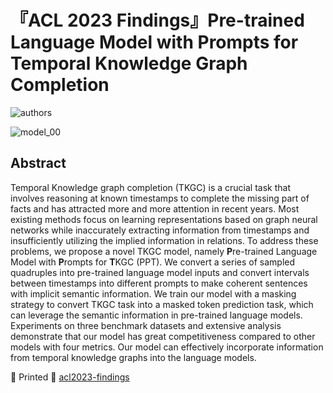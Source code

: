 # 『ACL 2023 Findings』Pre-trained Language Model with Prompts for Temporal Knowledge Graph Completion

![authors](https://s1.ax1x.com/2023/05/11/p9r6BvQ.png)

![model_00](https://s1.ax1x.com/2023/05/11/p9r6VBR.png)

## Abstract
Temporal Knowledge graph completion (TKGC) is a crucial task that involves reasoning at known timestamps to complete the missing part of facts and has attracted more and more attention in recent years. Most existing methods focus on learning representations based on graph neural networks while inaccurately extracting information from timestamps and insufficiently utilizing the implied information in relations. To address these problems, we propose a novel TKGC model, namely **P**re-trained Language Model with **P**rompts for **T**KGC (PPT). We convert a series of sampled quadruples into pre-trained language model inputs and convert intervals between timestamps into different prompts to make coherent sentences with implicit semantic information. We train our model with a masking strategy to convert TKGC task into a masked token prediction task, which can leverage the semantic information in pre-trained language models. Experiments on three benchmark datasets and extensive analysis demonstrate that our model has great competitiveness compared to other models with four metrics. Our model can effectively incorporate information from temporal knowledge graphs into the language models.

:page_facing_up: Printed :link: [acl2023-findings]([https://arxiv.org/abs/2305.07912](https://aclanthology.org/2023.findings-acl.493.pdf)https://aclanthology.org/2023.findings-acl.493.pdf)
